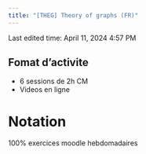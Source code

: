 ```yaml
---
title: "[THEG] Theory of graphs (FR)"
---
```

Last edited time: April 11, 2024 4:57 PM

## Fomat d’activite

- 6 sessions de 2h CM
- Videos en ligne

# Notation

100% exercices moodle hebdomadaires
